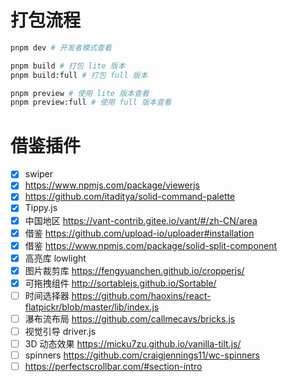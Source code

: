 # 打包流程

```sh
pnpm dev # 开发者模式查看

pnpm build # 打包 lite 版本
pnpm build:full # 打包 full 版本

pnpm preview # 使用 lite 版本查看
pnpm preview:full # 使用 full 版本查看

```

# 借鉴插件

-   [x] swiper
-   [x] https://www.npmjs.com/package/viewerjs
-   [x] https://github.com/itaditya/solid-command-palette
-   [x] Tippy.js
-   [x] 中国地区 https://vant-contrib.gitee.io/vant/#/zh-CN/area
-   [x] 借鉴 https://github.com/upload-io/uploader#installation
-   [x] 借鉴 https://www.npmjs.com/package/solid-split-component
-   [x] 高亮库 lowlight
-   [x] 图片裁剪库 https://fengyuanchen.github.io/cropperjs/
-   [x] 可拖拽组件 http://sortablejs.github.io/Sortable/
-   [ ] 时间选择器 https://github.com/haoxins/react-flatpickr/blob/master/lib/index.js
-   [ ] 瀑布流布局 https://github.com/callmecavs/bricks.js
-   [ ] 视觉引导 driver.js
-   [ ] 3D 动态效果 https://micku7zu.github.io/vanilla-tilt.js/
-   [ ] spinners https://github.com/craigjennings11/wc-spinners
-   [ ] https://perfectscrollbar.com/#section-intro
